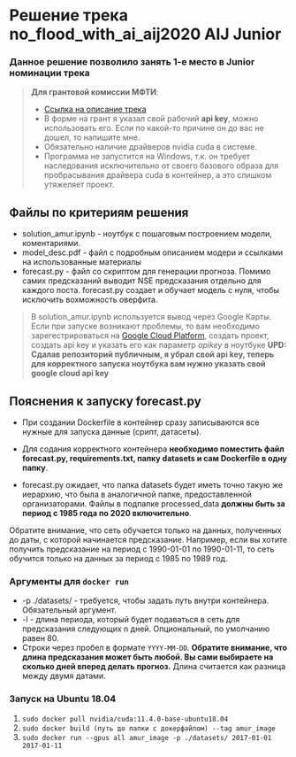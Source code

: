# Решение трека no_flood_with_ai_aij2020 AIJ Junior 
### Данное решение позволило занять 1-е место в Junior номинации трека

> **Для грантовой комиссии МФТИ**:
> * [Ссылка на описание трека](https://github.com/sberbank-ai/no_flood_with_ai_aij2020)
> * В форме на грант я указал свой рабочий **api key**, можно использовать его. Если по какой-то причине он до вас не дошел, то напишите мне.
> * Обязательно наличие драйверов nvidia cuda в системе.
> * Программа не запустится на Windows, т.к. он требует наследования исключительно от своего базового образа для пробрасывания драйвера cuda в контейнер, а это слишком утяжеляет проект.

## Файлы по критериям решения

* solution_amur.ipynb - ноутбук с пошаговым построением модели, коментариями.
* model_desc.pdf - файл с подробным описанием модери и ссылками на использованные материалы
* forecast.py - файл со скриптом для генерации прогноза. Помимо самих предсказаний выводит NSE предсказания отдельно для каждого поста. forecast.py создает и обучает модель с нуля, 
чтобы исключить вохможность оверфита.

> В solution_amur.ipynb используется вывод через Google Карты. Если при запуске возникают проблемы, то вам необходимо зарегестрироваться на [Google Cloud Platform](https://console.cloud.google.com/home/dashboard?project=amurgeopostsmapping&hl=ru),
> создать проект, создать api key и указать его как параметр *apikey* в ноутбуке **UPD: Сдалав репозиторий публичным, я убрал свой api key, теперь для корректного запуска ноутбука вам нужно указать свой google cloud api key** 

## Пояснения к запуску forecast.py

* При создании Dockerfile в контейнер сразу записываются все нужные для запуска данные (срипт, датасеты). 
* Для содания корректного контейнера **необходимо поместить файл forecast.py, requirements.txt, папку datasets и сам Dockerfile в одну папку**.

* forecast.py ожидает, что папка datasets будет иметь точно такую же иерархию, что была в аналогичной папке, предоставленной организаторами. Файлы в подпапке processed_data **должны быть
за период с 1985 года по 2020 включительно**.

Обратите внимание, что сеть обучается только на данных, полученных до даты, с которой начинается предсказание. Например, если вы хотите получить предсказание на период с 1990-01-01 по 
1990-01-11, то сеть обучится только на данных за период с 1985 по 1989 год.

### Аргументы для `docker run`
* -p ./datasets/ - требуется, чтобы задать путь внутри контейнера. Обязательный аргумент.
* -l - длина периода, который будет подаваться в сеть для предсказания следующих n дней. Опциональный, по умолчанию равен 80.
* Строки через пробел в формате `YYYY-MM-DD`. **Обратите внимание, что длина предсказания может быть любой. Вы сами выбираете на сколько дней вперед делать прогноз.** 
Длина считается как разница между двумя датами.

### Запуск на Ubuntu 18.04
 1. `sudo docker pull nvidia/cuda:11.4.0-base-ubuntu18.04`
 2. `sudo docker build (путь до папки с докерфайлом) --tag amur_image`
 3. `sudo docker run --gpus all amur_image -p ./datasets/ 2017-01-01 2017-01-11`
